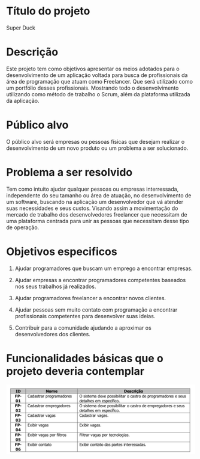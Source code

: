 # Título do projeto
Super Duck

# Descrição

Este projeto tem como objetivos apresentar os meios adotados para o desenvolvimento de um aplicação voltada para busca de profissionais da área de programação que atuam como Freelancer. Que será utilizado como um portfólio desses profissionais. Mostrando todo o desenvolvimento utilizando como método de trabalho o Scrum, além da plataforma utilizada da aplicação.

# Público alvo

O público alvo será empresas ou pessoas físicas que desejam realizar o desenvolvimento de um novo produto ou um problema a ser solucionado.

# Problema a ser resolvido

Tem como intuito ajudar qualquer pessoas ou empresas interressada, independente do seu tamanho ou área de atuação, no desenvolvimento de um software, buscando na aplicação um desenvolvedor que vá atender suas necessidades e seus custos. Visando assim a movimentação do mercado de trabalho dos desenvolvedores freelancer que necessitam de uma plataforma centrada para unir as pessoas que necessitam desse tipo de operação.

# Objetivos especificos

1. Ajudar programadores que buscam um emprego a encontrar empresas.

2. Ajudar empresas a encontrar programadores competentes baseados nos seus trabalhos já realizados.

3. Ajudar programadores freelancer a encontrar novos clientes.

4. Ajudar pessoas sem muito contato com programação a encontrar profissionais competentes para desenvolver suas ideias.

5. Contribuir para a comunidade ajudando a aproximar os desenvolvedores dos clientes.


# Funcionalidades básicas que o projeto deveria contemplar

![](tabela-funci.png)